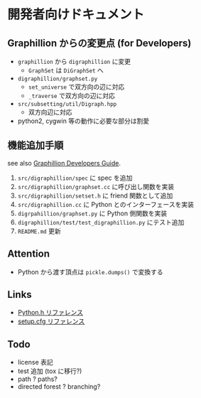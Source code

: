 # 開発者向けドキュメント

## Graphillion からの変更点 (for Developers)

- `graphillion` から `digraphillion` に変更
  - `GraphSet` は `DiGraphSet` へ
- `digraphillion/graphset.py`
  - `set_universe` で双方向の辺に対応
  - `_traverse` で双方向の辺に対応
- `src/subsetting/util/Digraph.hpp`
  - 双方向辺に対応
- python2, cygwin 等の動作に必要な部分は割愛

## 機能追加手順

see also [Graphillion Developers Guide](https://hackmd.io/@yamazaki2021/BJbLdp5au).

1. `src/digraphillion/spec` に spec を追加
2. `src/digraphillion/graphset.cc` に呼び出し関数を実装
3. `src/digraphillion/setset.h` に friend 関数として追加
4. `src/digraphillion.cc` に Python とのインターフェースを実装
5. `digrpahillion/graphset.py` に Python 側関数を実装
6. `digraphillion/test/test_digraphillion.py` にテスト追加
7. `README.md` 更新

## Attention

- Python から渡す頂点は `pickle.dumps()` で変換する

## Links

- [Python.h リファレンス](https://docs.python.org/ja/3/c-api/arg.html)
- [setup.cfg リファレンス](https://setuptools.readthedocs.io/en/latest/userguide/declarative_config.html)

## Todo

- license 表記
- test 追加 (tox に移行?)
- path ? paths?
- directed forest ? branching?
